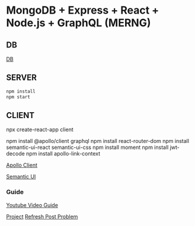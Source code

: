 # MongoDB + Express + React + Node.js + GraphQL (MERNG)

## DB

[DB](https://account.mongodb.com/account/login)

## SERVER

```bash
npm install
npm start
```

## CLIENT

npx create-react-app client

npm install @apollo/client graphql
npm install react-router-dom
npm install semantic-ui-react semantic-ui-css
npm install moment
npm install jwt-decode
npm install apollo-link-context


[Apollo Client](https://www.apollographql.com/docs/react/get-started/)


[Semantic UI](https://react.semantic-ui.com/views/card/#types-groups)


### Guide
[Youtube Video Guide](https://www.youtube.com/watch?v=n1mdAPFq2Os&list=PL6EL2EGz4TyHE3fCh6OwVeID8ifAUqzvb&index=2)

[Project](https://github.com/hidjou/classsed-graphql-mern-apollo/tree/master)
[Refresh Post Problem](https://stackoverflow.com/questions/58206190/apollo-usequery-hook-doesnt-get-update-from-cache-with-writequery-method-no)